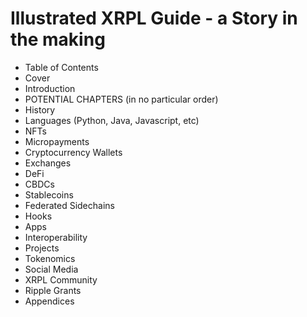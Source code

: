 # Illustrated XRPL Guide - a Story in the making

- Table of Contents
- Cover
- Introduction
- POTENTIAL CHAPTERS (in no particular order)
- History
- Languages (Python, Java, Javascript, etc)
- NFTs
- Micropayments
- Cryptocurrency Wallets
- Exchanges
- DeFi
- CBDCs
- Stablecoins
- Federated Sidechains
- Hooks
- Apps
- Interoperability
- Projects
- Tokenomics
- Social Media
- XRPL Community
- Ripple Grants
- Appendices
